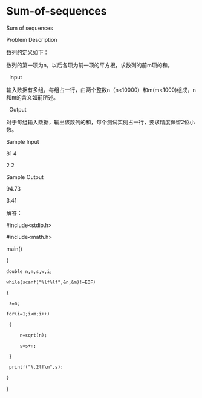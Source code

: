 # Sum-of-sequences

Sum of sequences

Problem Description

数列的定义如下：

数列的第一项为n，以后各项为前一项的平方根，求数列的前m项的和。

 
Input

输入数据有多组，每组占一行，由两个整数n（n<10000）和m(m<1000)组成，n和m的含义如前所述。

 
Output

对于每组输入数据，输出该数列的和，每个测试实例占一行，要求精度保留2位小数。 


Sample Input

81 4

2 2 


Sample Output

94.73

3.41 

解答：

#include<stdio.h>

#include<math.h>

main()

{

    double n,m,s,w,i;
    
    while(scanf("%lf%lf",&n,&m)!=EOF)
    
    {
    
     s=n;
     
    for(i=1;i<m;i++)
    
     {
     
         n=sqrt(n);
         
         s=s+n;
         
     }
     
     printf("%.2lf\n",s);
     
    }
    
}

